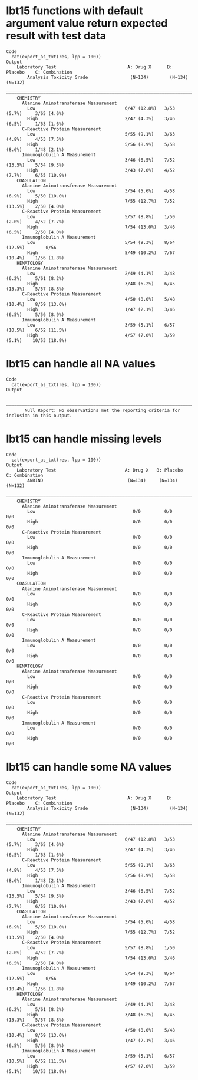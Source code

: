 # lbt15 functions with default argument value return expected result with test data

    Code
      cat(export_as_txt(res, lpp = 100))
    Output
        Laboratory Test                           A: Drug X      B: Placebo    C: Combination
            Analysis Toxicity Grade                (N=134)        (N=134)         (N=132)    
        —————————————————————————————————————————————————————————————————————————————————————
        CHEMISTRY                                                                            
          Alanine Aminotransferase Measurement                                               
            Low                                  6/47 (12.8%)   3/53 (5.7%)     3/65 (4.6%)  
            High                                 2/47 (4.3%)    3/46 (6.5%)     1/63 (1.6%)  
          C-Reactive Protein Measurement                                                     
            Low                                  5/55 (9.1%)    3/63 (4.8%)     4/53 (7.5%)  
            High                                 5/56 (8.9%)    5/58 (8.6%)     1/48 (2.1%)  
          Immunoglobulin A Measurement                                                       
            Low                                  3/46 (6.5%)    7/52 (13.5%)    5/54 (9.3%)  
            High                                 3/43 (7.0%)    4/52 (7.7%)     6/55 (10.9%) 
        COAGULATION                                                                          
          Alanine Aminotransferase Measurement                                               
            Low                                  3/54 (5.6%)    4/58 (6.9%)     5/50 (10.0%) 
            High                                 7/55 (12.7%)   7/52 (13.5%)    2/50 (4.0%)  
          C-Reactive Protein Measurement                                                     
            Low                                  5/57 (8.8%)    1/50 (2.0%)     4/52 (7.7%)  
            High                                 7/54 (13.0%)   3/46 (6.5%)     2/50 (4.0%)  
          Immunoglobulin A Measurement                                                       
            Low                                  5/54 (9.3%)    8/64 (12.5%)        0/56     
            High                                 5/49 (10.2%)   7/67 (10.4%)    1/56 (1.8%)  
        HEMATOLOGY                                                                           
          Alanine Aminotransferase Measurement                                               
            Low                                  2/49 (4.1%)    3/48 (6.2%)     5/61 (8.2%)  
            High                                 3/48 (6.2%)    6/45 (13.3%)    5/57 (8.8%)  
          C-Reactive Protein Measurement                                                     
            Low                                  4/50 (8.0%)    5/48 (10.4%)    8/59 (13.6%) 
            High                                 1/47 (2.1%)    3/46 (6.5%)     5/56 (8.9%)  
          Immunoglobulin A Measurement                                                       
            Low                                  3/59 (5.1%)    6/57 (10.5%)    6/52 (11.5%) 
            High                                 4/57 (7.0%)    3/59 (5.1%)    10/53 (18.9%) 

# lbt15 can handle all NA values

    Code
      cat(export_as_txt(res, lpp = 100))
    Output
                                                                                                
        ————————————————————————————————————————————————————————————————————————————————————————
           Null Report: No observations met the reporting criteria for inclusion in this output.

# lbt15 can handle missing levels

    Code
      cat(export_as_txt(res, lpp = 100))
    Output
        Laboratory Test                          A: Drug X   B: Placebo   C: Combination
            ANRIND                                (N=134)     (N=134)        (N=132)    
        ————————————————————————————————————————————————————————————————————————————————
        CHEMISTRY                                                                       
          Alanine Aminotransferase Measurement                                          
            Low                                     0/0         0/0            0/0      
            High                                    0/0         0/0            0/0      
          C-Reactive Protein Measurement                                                
            Low                                     0/0         0/0            0/0      
            High                                    0/0         0/0            0/0      
          Immunoglobulin A Measurement                                                  
            Low                                     0/0         0/0            0/0      
            High                                    0/0         0/0            0/0      
        COAGULATION                                                                     
          Alanine Aminotransferase Measurement                                          
            Low                                     0/0         0/0            0/0      
            High                                    0/0         0/0            0/0      
          C-Reactive Protein Measurement                                                
            Low                                     0/0         0/0            0/0      
            High                                    0/0         0/0            0/0      
          Immunoglobulin A Measurement                                                  
            Low                                     0/0         0/0            0/0      
            High                                    0/0         0/0            0/0      
        HEMATOLOGY                                                                      
          Alanine Aminotransferase Measurement                                          
            Low                                     0/0         0/0            0/0      
            High                                    0/0         0/0            0/0      
          C-Reactive Protein Measurement                                                
            Low                                     0/0         0/0            0/0      
            High                                    0/0         0/0            0/0      
          Immunoglobulin A Measurement                                                  
            Low                                     0/0         0/0            0/0      
            High                                    0/0         0/0            0/0      

# lbt15 can handle some NA values

    Code
      cat(export_as_txt(res, lpp = 100))
    Output
        Laboratory Test                           A: Drug X      B: Placebo    C: Combination
            Analysis Toxicity Grade                (N=134)        (N=134)         (N=132)    
        —————————————————————————————————————————————————————————————————————————————————————
        CHEMISTRY                                                                            
          Alanine Aminotransferase Measurement                                               
            Low                                  6/47 (12.8%)   3/53 (5.7%)     3/65 (4.6%)  
            High                                 2/47 (4.3%)    3/46 (6.5%)     1/63 (1.6%)  
          C-Reactive Protein Measurement                                                     
            Low                                  5/55 (9.1%)    3/63 (4.8%)     4/53 (7.5%)  
            High                                 5/56 (8.9%)    5/58 (8.6%)     1/48 (2.1%)  
          Immunoglobulin A Measurement                                                       
            Low                                  3/46 (6.5%)    7/52 (13.5%)    5/54 (9.3%)  
            High                                 3/43 (7.0%)    4/52 (7.7%)     6/55 (10.9%) 
        COAGULATION                                                                          
          Alanine Aminotransferase Measurement                                               
            Low                                  3/54 (5.6%)    4/58 (6.9%)     5/50 (10.0%) 
            High                                 7/55 (12.7%)   7/52 (13.5%)    2/50 (4.0%)  
          C-Reactive Protein Measurement                                                     
            Low                                  5/57 (8.8%)    1/50 (2.0%)     4/52 (7.7%)  
            High                                 7/54 (13.0%)   3/46 (6.5%)     2/50 (4.0%)  
          Immunoglobulin A Measurement                                                       
            Low                                  5/54 (9.3%)    8/64 (12.5%)        0/56     
            High                                 5/49 (10.2%)   7/67 (10.4%)    1/56 (1.8%)  
        HEMATOLOGY                                                                           
          Alanine Aminotransferase Measurement                                               
            Low                                  2/49 (4.1%)    3/48 (6.2%)     5/61 (8.2%)  
            High                                 3/48 (6.2%)    6/45 (13.3%)    5/57 (8.8%)  
          C-Reactive Protein Measurement                                                     
            Low                                  4/50 (8.0%)    5/48 (10.4%)    8/59 (13.6%) 
            High                                 1/47 (2.1%)    3/46 (6.5%)     5/56 (8.9%)  
          Immunoglobulin A Measurement                                                       
            Low                                  3/59 (5.1%)    6/57 (10.5%)    6/52 (11.5%) 
            High                                 4/57 (7.0%)    3/59 (5.1%)    10/53 (18.9%) 

